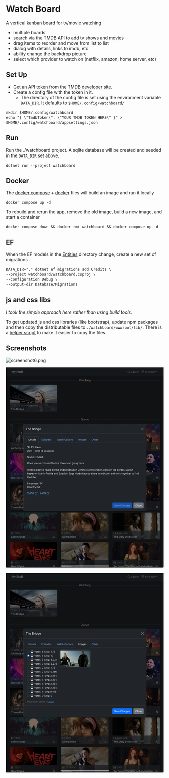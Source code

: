 # Watch Board

A vertical kanban board for tv/movie watching

- multiple boards
- search via the TMDB API to add tv shows and movies
- drag items to reorder and move from list to list
- dialog with details, links to imdb, etc
- ability change the backdrop picture
- select which provider to watch on (netflix, amazon, home server, etc)

## Set Up

- Get an API token from the [TMDB developer site](https://developer.themoviedb.org/docs/getting-started).
- Create a config file with the token in it.
    - The directory of the config file is set using the environment variable `DATA_DIR`. It defaults to `$HOME/.config/watchboard/`

```shell
mkdir $HOME/.config/watchboard
echo "{ \"TmdbToken\": \"YOUR TMDB TOKEN HERE\" }" > $HOME/.config/watchboard/appsettings.json
```

## Run

Run the ./watchboard project. A sqlite database will be created and seeded in the `DATA_DIR` set above.

```shell
dotnet run --project watchboard
```

## Docker

The [docker compose](compose.yaml) + [docker](watchboard/Dockerfile) files will build an image and run it locally

```shell
docker compose up -d
```

To rebuild and rerun the app, remove the old image, build a new image, and start a container

```shell
docker compose down && docker rmi watchboard && docker compose up -d
```

## EF

When the EF models in the [Entities](watchboard/Database/Entities) directory change, create a new set of
migrations

```shell
DATA_DIR="." dotnet ef migrations add Credits \
--project watchboard/watchboard.csproj \
--configuration Debug \
--output-dir Database/Migrations
```

## js and css libs

*I took the simple approach here rather than using build tools.*

To get updated js and css libraries (like bootstrap), update npm packages and then copy the distributable files to
`./watchboard/wwwroot/lib/`.
There is a [helper script](./lib/copy-dist-libs.sh) to make it easier to copy the files.

## Screenshots

![screenshot6.png](screenshot6.png)

![screenshot7.png](screenshot7.png)

![screenshot8.png](screenshot8.png)
